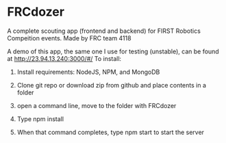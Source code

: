 FRCdozer
========

A complete scouting app (frontend and backend) for FIRST Robotics Compeition events. Made by FRC team 4118

A demo of this app, the same one I use for testing (unstable), can be found at http://23.94.13.240:3000/#/
To install: 

1. Install requirements: NodeJS, NPM, and MongoDB

2. Clone git repo or download zip from github and place contents in a folder

3. open a command line, move to the folder with FRCdozer

4. Type npm install

5. When that command completes, type npm start to start the server



